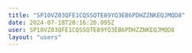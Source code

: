 ```yaml
---
title: "SP10VZ03QFE1CQSSQTE89YQ3EB6PDHZZNKEQJMQD8"
date: 2024-07-18T20:16:20.095Z
user: SP10VZ03QFE1CQSSQTE89YQ3EB6PDHZZNKEQJMQD8
layout: "users"
---
```

    
